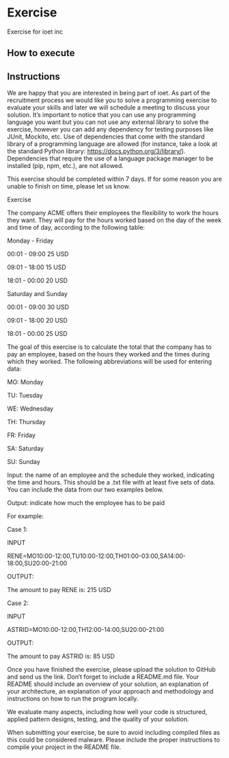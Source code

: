 # Exercise
Exercise for ioet inc

## How to execute


## Instructions
We are happy that you are interested in being part of ioet. As part of the recruitment process we would like you to solve a programming exercise to evaluate your skills and later we will schedule a meeting to discuss your solution. It’s important to notice that you can use any programming language you want but you can not use any external library to solve the exercise, however you can add any dependency for testing purposes like JUnit, Mockito, etc. Use of dependencies that come with the standard library of a programming language are allowed (for instance, take a look at the standard Python library: https://docs.python.org/3/library/). Dependencies that require the use of a language package manager to be installed (pip, npm, etc.), are not allowed.

This exercise should be completed within 7 days. If for some reason you are unable to finish on time, please let us know.

Exercise

The company ACME offers their employees the flexibility to work the hours they want. They will pay for the hours worked based on the day of the week and time of day, according to the following table:

Monday - Friday

00:01 - 09:00 25 USD

09:01 - 18:00 15 USD

18:01 - 00:00 20 USD

Saturday and Sunday

00:01 - 09:00 30 USD

09:01 - 18:00 20 USD

18:01 - 00:00 25 USD

The goal of this exercise is to calculate the total that the company has to pay an employee, based on the hours they worked and the times during which they worked. The following abbreviations will be used for entering data:

MO: Monday

TU: Tuesday

WE: Wednesday

TH: Thursday

FR: Friday

SA: Saturday

SU: Sunday

Input: the name of an employee and the schedule they worked, indicating the time and hours. This should be a .txt file with at least five sets of data. You can include the data from our two examples below.

Output: indicate how much the employee has to be paid

For example:

Case 1:

INPUT

RENE=MO10:00-12:00,TU10:00-12:00,TH01:00-03:00,SA14:00-18:00,SU20:00-21:00

OUTPUT:

The amount to pay RENE is: 215 USD

Case 2:

INPUT

ASTRID=MO10:00-12:00,TH12:00-14:00,SU20:00-21:00

OUTPUT:

The amount to pay ASTRID is: 85 USD

Once you have finished the exercise, please upload the solution to GitHub and send us the link. Don’t forget to include a README.md file. Your README should include an overview of your solution, an explanation of your architecture, an explanation of your approach and methodology and instructions on how to run the program locally.

We evaluate many aspects, including how well your code is structured, applied pattern designs, testing, and the quality of your solution.

When submitting your exercise, be sure to avoid including compiled files as this could be considered malware. Please include the proper instructions to compile your project in the README file.